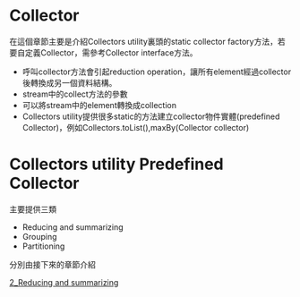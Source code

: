 # Collector
在這個章節主要是介紹Collectors utility裏頭的static collector factory方法，若要自定義Collector，需參考Collector interface方法。

* 呼叫collector方法會引起reduction operation，讓所有element經過collector後轉換成另一個資料結構。
* stream中的collect方法的參數
* 可以將stream中的element轉換成collection
* Collectors utility提供很多static的方法建立collector物件實體(predefined Collector)，例如Collectors.toList(),maxBy(Collector collector)

# Collectors utility Predefined Collector
主要提供三類  
* Reducing and summarizing
* Grouping
* Partitioning

分別由接下來的章節介紹

[2_Reducing and summarizing](/Ch6%20Collecting%20data%20with%20streams/2_Reducing%20and%20summarizing.md)
